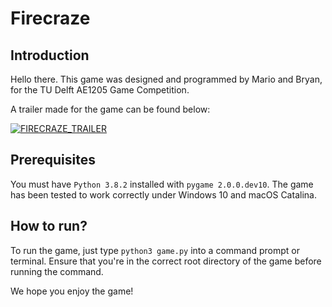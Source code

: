 # Firecraze
## Introduction
Hello there. This game was designed and programmed by Mario and Bryan, for the TU Delft AE1205 Game Competition.

A trailer made for the game can be found below:

[![FIRECRAZE_TRAILER](http://img.youtube.com/vi/Ptjd2I8t7O0/0.jpg)](http://www.youtube.com/watch?v=Ptjd2I8t7O0 "Firecraze (Trailer)")

## Prerequisites
You must have `Python 3.8.2` installed with `pygame 2.0.0.dev10`. The game has been tested to work correctly under Windows 10 and macOS Catalina.

## How to run?
To run the game, just type `python3 game.py` into a command prompt or terminal. Ensure that you're in the correct root directory of the game before running the command.

We hope you enjoy the game!
